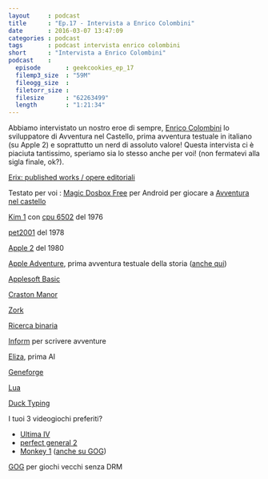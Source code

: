 ```yaml
---
layout     : podcast
title      : "Ep.17 - Intervista a Enrico Colombini"
date       : 2016-03-07 13:47:09
categories : podcast
tags       : podcast intervista enrico colombini
short      : "Intervista a Enrico Colombini"
podcast    :
  episode       : geekcookies_ep_17
  filemp3_size  : "59M"
  fileogg_size  :
  filetorr_size :
  filesize      : "62263499"
  length        : "1:21:34"
---
```


Abbiamo intervistato un nostro eroe di sempre, [Enrico Colombini](http://www.erix.it) lo sviluppatore di Avventura nel Castello, prima avventura testuale in italiano (su Apple 2) e soprattutto un nerd di assoluto valore! Questa intervista ci è piaciuta tantissimo, speriamo sia lo stesso anche per voi! (non fermatevi alla sigla finale, ok?).

<!-- more -->

[Erix: published works / opere editoriali](http://www.erix.it/opere.html)

Testato per voi : [Magic Dosbox Free](https://play.google.com/store/apps/details?id=bruenor.magicbox.free&hl=it) per Android per giocare a [Avventura nel castello](http://www.erix.it/avventure.html)

[Kim 1](https://en.wikipedia.org/wiki/KIM-1) con [cpu 6502](https://it.wikipedia.org/wiki/MOS_6502) del 1976

[pet2001](https://it.wikipedia.org/wiki/Commodore_PET) del 1978

[Apple 2](https://it.wikipedia.org/wiki/Apple_II) del 1980

[Apple Adventure](http://inform-fiction.org/manual/html/s45.html), prima avventura testuale della storia ([anche qui](http://www.erix.it/retro/storia_cast.html))

[Applesoft Basic](https://it.wikipedia.org/wiki/Applesoft_BASIC)

[Craston Manor](https://en.wikipedia.org/wiki/Cranston_Manor)

[Zork](https://it.wikipedia.org/wiki/Zork)

[Ricerca binaria](https://it.wikipedia.org/wiki/Ricerca_dicotomica)

[Inform](https://it.wikipedia.org/wiki/Inform) per scrivere avventure

[Eliza](https://en.wikipedia.org/wiki/ELIZA), prima AI

[Geneforge](http://www.gog.com/game/geneforge_15)

[Lua](http://www.lua.org/about.html)

[Duck Typing](https://en.wikipedia.org/wiki/Duck_typing)

I tuoi 3 videogiochi preferiti?

-   [Ultima IV](https://it.wikipedia.org/wiki/Ultima_IV)
-   [perfect general 2](http://www.theisozone.com/downloads/pc/dos-games/perfect-general-2-the-dosbox/)
-   [Monkey 1](https://it.wikipedia.org/wiki/The_Secret_of_Monkey_Island) ([anche su GOG](http://www.gog.com/game/the_secret_of_monkey_island_special_edition))

[GOG](http://www.gog.com/) per giochi vecchi senza DRM
